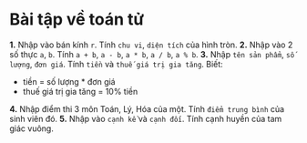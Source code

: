 # Bài tập về toán tử
**1.** Nhập vào bán kính `r`. Tính `chu vi`, `diện tích` của hình tròn.
**2.** Nhập vào 2 số thực `a`, `b`. Tính `a + b`, `a - b`, `a * b`, `a / b`, `a % b`.
**3.** Nhập `tên sản phẩm`, `số lượng`, `đơn giá`. Tính `tiền` và `thuế giá trị gia tăng`. Biết:
- tiền = số lượng * đơn giá
- thuế giá trị gia tăng = 10% tiền

**4.** Nhập điểm thi 3 môn Toán, Lý, Hóa của một. Tính `điểm trung bình` của sinh viên đó.
**5.** Nhập vào `cạnh kề` và `cạnh đối`. Tính cạnh huyền của tam giác vuông.
